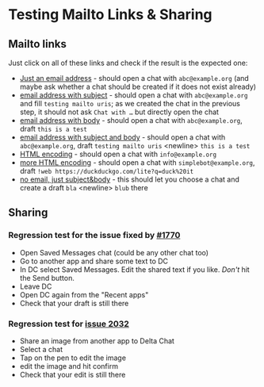 Testing Mailto Links & Sharing
==============================

Mailto links
------------

Just click on all of these links and check if the result is the expected one:

* [Just an email address](mailto:abc@example.org) - should open a chat with `abc@example.org` (and maybe ask whether a chat should be created if it does not exist already)
* [email address with subject](mailto:abc@example.org?subject=testing%20mailto%20uris) - should open a chat with `abc@example.org` and fill `testing mailto uris`; as we created the chat in the previous step, it should not ask `Chat with …` but directly open the chat
* [email address with body](mailto:abc@example.org?body=this%20is%20a%20test) - should open a chat with `abc@example.org`, draft `this is a test`
* [email address with subject and body](mailto:abc@example.org?subject=testing%20mailto%20uris&body=this%20is%20a%20test) - should open a chat with `abc@example.org`, draft `testing mailto uris` \<newline\> `this is a test`
* [HTML encoding](mailto:%20info@example.org) - should open a chat with `info@example.org`
* [more HTML encoding](mailto:simplebot@example.org?body=!web%20https%3A%2F%2Fduckduckgo.com%2Flite%3Fq%3Dduck%2520it) - should open a chat with `simplebot@example.org`, draft `!web https://duckduckgo.com/lite?q=duck%20it`
* [no email, just subject&body](mailto:?subject=bla&body=blub) - this should let you choose a chat and create a draft `bla` \<newline\> `blub` there

Sharing
-------

### Regression test for the issue fixed by [#1770](https://github.com/deltachat/deltachat-android/pull/1770)

- Open Saved Messages chat (could be any other chat too)
- Go to another app and share some text to DC
- In DC select Saved Messages. Edit the shared text if you like. _Don't_ hit the Send button.
- Leave DC
- Open DC again from the "Recent apps"
- Check that your draft is still there

### Regression test for [issue 2032](https://github.com/deltachat/deltachat-android/issues/2032)

- Share an image from another app to Delta Chat
- Select a chat
- Tap on the pen to edit the image
- edit the image and hit confirm
- Check that your edit is still there
